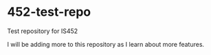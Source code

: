 # 452-test-repo
Test repository for IS452

I will be adding more to this repository as I learn about more features.

